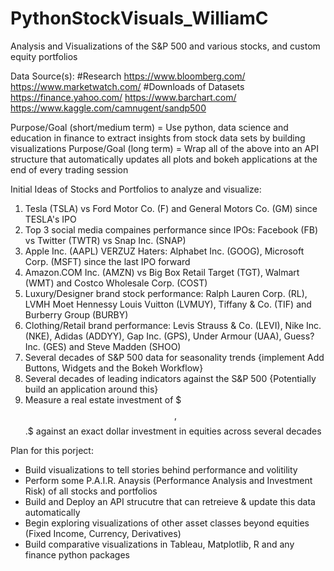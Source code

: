 # PythonStockVisuals_WilliamC
Analysis and Visualizations of the S&P 500 and various stocks, and custom equity portfolios 

Data Source(s):
#Research
https://www.bloomberg.com/
https://www.marketwatch.com/
#Downloads of Datasets
https://finance.yahoo.com/
https://www.barchart.com/
https://www.kaggle.com/camnugent/sandp500

Purpose/Goal (short/medium term) = Use python, data science and education in finance to extract insights from stock data sets by building visualizations
Purpose/Goal (long term) = Wrap all of the above into an API structure that automatically updates all plots and bokeh applications at the end of every trading session

Initial Ideas of Stocks and Portfolios to analyze and visualize:
1. Tesla (TSLA) vs Ford Motor Co. (F) and General Motors Co. (GM) since TESLA's IPO
2. Top 3 social media compaines performance since IPOs: Facebook (FB) vs Twitter (TWTR) vs Snap Inc. (SNAP) 
3. Apple Inc. (AAPL) VERZUZ Haters: Alphabet Inc. (GOOG), Microsoft Corp. (MSFT) since the last IPO forward 
4. Amazon.COM Inc. (AMZN) vs Big Box Retail Target (TGT), Walmart (WMT) and Costco Wholesale Corp. (COST)
5. Luxury/Designer brand stock performance: Ralph Lauren Corp. (RL), LVMH Moet Hennessy Louis Vuitton (LVMUY), Tiffany & Co. (TIF) and Burberry Group (BURBY) 
6. Clothing/Retail brand performance: Levis Strauss & Co. (LEVI), Nike Inc. (NKE), Adidas (ADDYY), Gap Inc. (GPS), Under Armour (UAA), Guess? Inc. (GES) and Steve Madden (SHOO)
7. Several decades of S&P 500 data for seasonality trends {implement Add Buttons, Widgets and the Bokeh Workflow}
8. Several decades of leading indicators against the S&P 500 {Potentially build an application around this}
9. Measure a real estate investment of $$$,$$$.$$ against an exact dollar investment in equities across several decades 

Plan for this porject:
- Build visualizations to tell stories behind performance and volitility 
- Perform some P.A.I.R. Anaysis (Performance Analysis and Investment Risk) of all stocks and portfolios
- Build and Deploy an API strucutre that can retreieve & update this data automatically 
- Begin exploring visualizations of other asset classes beyond equities (Fixed Income, Currency, Derivatives)
- Build comparative visualizations in Tableau, Matplotlib, R and any finance python packages
